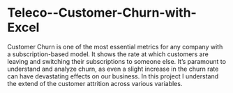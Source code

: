 # Teleco--Customer-Churn-with-Excel
Customer Churn is one of the most essential metrics for any company with a subscription-based model. It shows the rate at which customers are leaving and switching their subscriptions to someone else.  It’s paramount to understand and analyze churn, as even a slight increase in the churn rate can have devastating effects on our business. In this project I understand the extend of the customer attrition across various variables.
